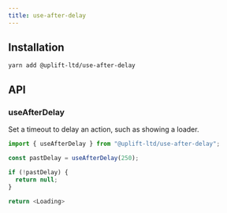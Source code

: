 ```yaml
---
title: use-after-delay
---
```


## Installation

    yarn add @uplift-ltd/use-after-delay

## API

### useAfterDelay

Set a timeout to delay an action, such as showing a loader.

```ts
import { useAfterDelay } from "@uplift-ltd/use-after-delay";

const pastDelay = useAfterDelay(250);

if (!pastDelay) {
  return null;
}

return <Loading>
```
